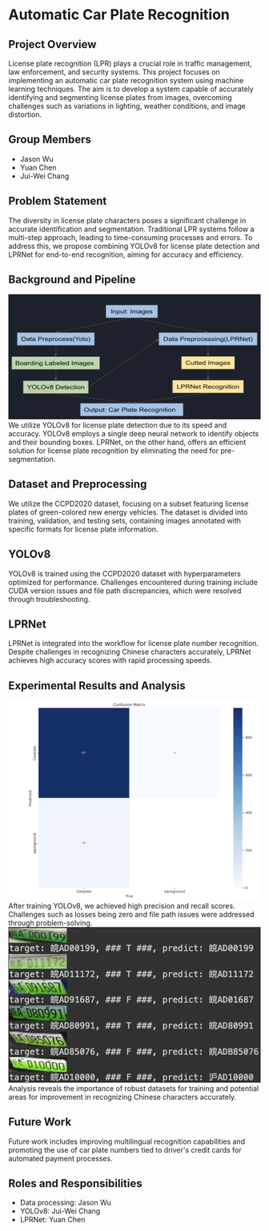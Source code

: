 Automatic Car Plate Recognition
===============================

Project Overview
----------------

License plate recognition (LPR) plays a crucial role in traffic management, law enforcement, and security systems. This project focuses on implementing an automatic car plate recognition system using machine learning techniques. The aim is to develop a system capable of accurately identifying and segmenting license plates from images, overcoming challenges such as variations in lighting, weather conditions, and image distortion.

Group Members
-------------

*   Jason Wu
*   Yuan Chen
*   Jui-Wei Chang

Problem Statement
-----------------

The diversity in license plate characters poses a significant challenge in accurate identification and segmentation. Traditional LPR systems follow a multi-step approach, leading to time-consuming processes and errors. To address this, we propose combining YOLOv8 for license plate detection and LPRNet for end-to-end recognition, aiming for accuracy and efficiency.

Background and Pipeline
-----------------------
![alt text](https://github.com/ChenBoYam/EEP567-Final-Project/blob/8584fb17cb8998c17ed8ba91493f114ab947f0c6/pipeline.png?)
We utilize YOLOv8 for license plate detection due to its speed and accuracy. YOLOv8 employs a single deep neural network to identify objects and their bounding boxes. LPRNet, on the other hand, offers an efficient solution for license plate recognition by eliminating the need for pre-segmentation.

Dataset and Preprocessing
-------------------------

We utilize the CCPD2020 dataset, focusing on a subset featuring license plates of green-colored new energy vehicles. The dataset is divided into training, validation, and testing sets, containing images annotated with specific formats for license plate information.

YOLOv8
------

YOLOv8 is trained using the CCPD2020 dataset with hyperparameters optimized for performance. Challenges encountered during training include CUDA version issues and file path discrepancies, which were resolved through troubleshooting.

LPRNet
------

LPRNet is integrated into the workflow for license plate number recognition. Despite challenges in recognizing Chinese characters accurately, LPRNet achieves high accuracy scores with rapid processing speeds.

Experimental Results and Analysis
---------------------------------
![alt text](https://github.com/ChenBoYam/EEP567-Final-Project/blob/d4074602f536ce6060f76020b93a1bc054a92e9f/confusion.png)
After training YOLOv8, we achieved high precision and recall scores. Challenges such as losses being zero and file path issues were addressed through problem-solving. 
![alt text](https://github.com/ChenBoYam/EEP567-Final-Project/blob/d4074602f536ce6060f76020b93a1bc054a92e9f/result.png)
Analysis reveals the importance of robust datasets for training and potential areas for improvement in recognizing Chinese characters accurately.

Future Work
-----------

Future work includes improving multilingual recognition capabilities and promoting the use of car plate numbers tied to driver's credit cards for automated payment processes.

Roles and Responsibilities
--------------------------

*   Data processing: Jason Wu
*   YOLOv8: Jui-Wei Chang
*   LPRNet: Yuan Chen

